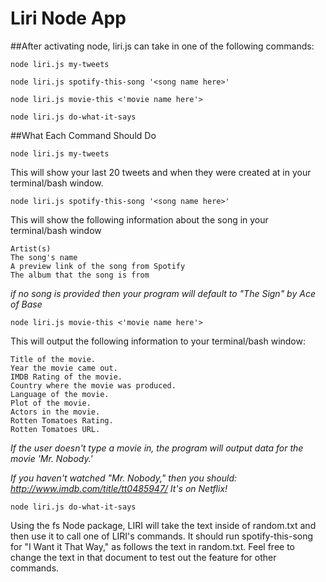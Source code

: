 # Liri Node App

##After activating node, liri.js can take in one of the following commands:

`node liri.js my-tweets`

`node liri.js spotify-this-song '<song name here>'`

`node liri.js movie-this <'movie name here'>`

`node liri.js do-what-it-says`




##What Each Command Should Do

`node liri.js my-tweets`

This will show your last 20 tweets and when they were created at in your terminal/bash window.


`node liri.js spotify-this-song '<song name here>'`

This will show the following information about the song in your terminal/bash window
```
Artist(s)
The song's name
A preview link of the song from Spotify
The album that the song is from
````

*if no song is provided then your program will default to "The Sign" by Ace of Base*

`node liri.js movie-this <'movie name here'>`

This will output the following information to your terminal/bash window:
```
Title of the movie.
Year the movie came out.
IMDB Rating of the movie.
Country where the movie was produced.
Language of the movie.
Plot of the movie.
Actors in the movie.
Rotten Tomatoes Rating.
Rotten Tomatoes URL.
```

*If the user doesn't type a movie in, the program will output data for the movie 'Mr. Nobody.'*

*If you haven't watched "Mr. Nobody," then you should: http://www.imdb.com/title/tt0485947/
It's on Netflix!*

`node liri.js do-what-it-says`

Using the fs Node package, LIRI will take the text inside of random.txt and then use it to call one of LIRI's commands.
It should run spotify-this-song for "I Want it That Way," as follows the text in random.txt.
Feel free to change the text in that document to test out the feature for other commands.
